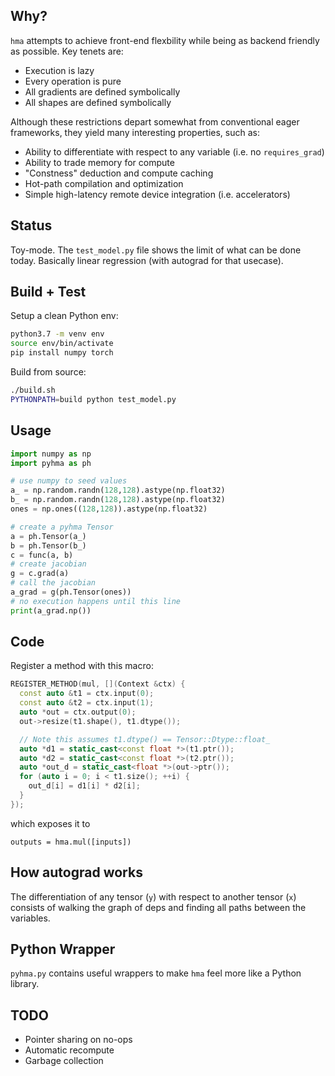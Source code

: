 ## Why?

`hma` attempts to achieve front-end flexbility while being as backend friendly as possible.
Key tenets are:

- Execution is lazy
- Every operation is pure
- All gradients are defined symbolically
- All shapes are defined symbolically

Although these restrictions depart somewhat from conventional eager frameworks,
they yield many interesting properties, such as:

- Ability to differentiate with respect to any variable (i.e. no `requires_grad`)
- Ability to trade memory for compute
- "Constness" deduction and compute caching
- Hot-path compilation and optimization
- Simple high-latency remote device integration (i.e. accelerators)


## Status

Toy-mode.  The `test_model.py` file shows the limit of what can be done today.
Basically linear regression (with autograd for that usecase).

## Build + Test

Setup a clean Python env:

```bash
python3.7 -m venv env
source env/bin/activate
pip install numpy torch
```

Build from source:

```bash
./build.sh
PYTHONPATH=build python test_model.py
```

## Usage

```python
import numpy as np
import pyhma as ph

# use numpy to seed values
a_ = np.random.randn(128,128).astype(np.float32)
b_ = np.random.randn(128,128).astype(np.float32)
ones = np.ones((128,128)).astype(np.float32)

# create a pyhma Tensor
a = ph.Tensor(a_)
b = ph.Tensor(b_)
c = func(a, b)
# create jacobian
g = c.grad(a)
# call the jacobian
a_grad = g(ph.Tensor(ones))
# no execution happens until this line
print(a_grad.np())
```

## Code

Register a method with this macro:

```cpp
REGISTER_METHOD(mul, [](Context &ctx) {
  const auto &t1 = ctx.input(0);
  const auto &t2 = ctx.input(1);
  auto *out = ctx.output(0);
  out->resize(t1.shape(), t1.dtype());

  // Note this assumes t1.dtype() == Tensor::Dtype::float_
  auto *d1 = static_cast<const float *>(t1.ptr());
  auto *d2 = static_cast<const float *>(t2.ptr());
  auto *out_d = static_cast<float *>(out->ptr());
  for (auto i = 0; i < t1.size(); ++i) {
    out_d[i] = d1[i] * d2[i];
  }
});
```

which exposes it to

```
outputs = hma.mul([inputs])
```



## How autograd works

The differentiation of any tensor (`y`) with respect to another tensor (`x`) consists of
walking the graph of deps and finding all paths between the variables.

## Python Wrapper

`pyhma.py` contains useful wrappers to make `hma` feel more like a Python library.

## TODO

- Pointer sharing on no-ops
- Automatic recompute
- Garbage collection
